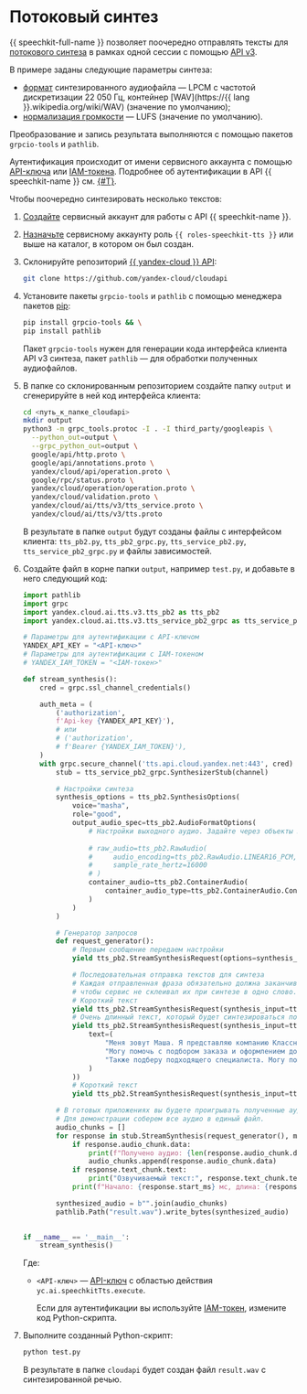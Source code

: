 # Потоковый синтез

{{ speechkit-full-name }} позволяет поочередно отправлять тексты для [потокового синтеза](../index.md#streaming) в рамках одной сессии с помощью [API v3](../../tts-v3/api-ref/grpc/).

В примере заданы следующие параметры синтеза:

* [формат](../../formats.md) синтезированного аудиофайла — LPCM с частотой дискретизации 22 050 Гц, контейнер [WAV](https://{{ lang }}.wikipedia.org/wiki/WAV) (значение по умолчанию);
* [нормализация громкости](../index.md#volume) — LUFS (значение по умолчанию).

Преобразование и запись результата выполняются с помощью пакетов `grpcio-tools` и `pathlib`.

Аутентификация происходит от имени сервисного аккаунта с помощью [API-ключа](../../../iam/concepts/authorization/api-key.md) или [IAM-токена](../../../iam/concepts/authorization/iam-token.md). Подробнее об аутентификации в API {{ speechkit-name }} см. [{#T}](../../concepts/auth.md).

Чтобы поочередно синтезировать несколько текстов:

1. [Создайте](../../../iam/operations/sa/create.md) сервисный аккаунт для работы с API {{ speechkit-name }}.
1. [Назначьте](../../../iam/operations/sa/assign-role-for-sa.md) сервисному аккаунту роль `{{ roles-speechkit-tts }}` или выше на каталог, в котором он был создан.
1. Склонируйте репозиторий [{{ yandex-cloud }} API](https://github.com/yandex-cloud/cloudapi):

    ```bash
    git clone https://github.com/yandex-cloud/cloudapi
    ```

1. Установите пакеты `grpcio-tools` и `pathlib` с помощью менеджера пакетов [pip](https://pip.pypa.io/en/stable/):

    ```bash
    pip install grpcio-tools && \
    pip install pathlib
    ```

    Пакет `grpcio-tools` нужен для генерации кода интерфейса клиента API v3 синтеза, пакет `pathlib` — для обработки полученных аудиофайлов.

1. В папке со склонированным репозиторием создайте папку `output` и сгенерируйте в ней код интерфейса клиента:

    ```bash
    cd <путь_к_папке_cloudapi>
    mkdir output
    python3 -m grpc_tools.protoc -I . -I third_party/googleapis \
      --python_out=output \
      --grpc_python_out=output \
      google/api/http.proto \
      google/api/annotations.proto \
      yandex/cloud/api/operation.proto \
      google/rpc/status.proto \
      yandex/cloud/operation/operation.proto \
      yandex/cloud/validation.proto \
      yandex/cloud/ai/tts/v3/tts_service.proto \
      yandex/cloud/ai/tts/v3/tts.proto
    ```

    В результате в папке `output` будут созданы файлы с интерфейсом клиента: `tts_pb2.py`, `tts_pb2_grpc.py`, `tts_service_pb2.py`, `tts_service_pb2_grpc.py` и файлы зависимостей.

1. Создайте файл в корне папки `output`, например `test.py`, и добавьте в него следующий код:

    ```python
    import pathlib
    import grpc
    import yandex.cloud.ai.tts.v3.tts_pb2 as tts_pb2
    import yandex.cloud.ai.tts.v3.tts_service_pb2_grpc as tts_service_pb2_grpc
    
    # Параметры для аутентификации с API-ключом
    YANDEX_API_KEY = "<API-ключ>"
    # Параметры для аутентификации с IAM-токеном
    # YANDEX_IAM_TOKEN = "<IAM-токен>"
    
    def stream_synthesis():
        cred = grpc.ssl_channel_credentials()
    
        auth_meta = (
            ('authorization',
            f'Api-key {YANDEX_API_KEY}'),
            # или
            # ('authorization',
            # f'Bearer {YANDEX_IAM_TOKEN}'),
        )
        with grpc.secure_channel('tts.api.cloud.yandex.net:443', cred) as channel:
            stub = tts_service_pb2_grpc.SynthesizerStub(channel)
    
            # Настройки синтеза
            synthesis_options = tts_pb2.SynthesisOptions(
                voice="masha",
                role="good",
                output_audio_spec=tts_pb2.AudioFormatOptions(
                    # Настройки выходного аудио. Задайте через объекты RawAudio или ContainerAudio
                    
                    # raw_audio=tts_pb2.RawAudio(
                    #     audio_encoding=tts_pb2.RawAudio.LINEAR16_PCM,
                    #     sample_rate_hertz=16000
                    # )
                    container_audio=tts_pb2.ContainerAudio(
                        container_audio_type=tts_pb2.ContainerAudio.ContainerAudioType.WAV
                    )
                )
            )
    
            # Генератор запросов
            def request_generator():
                # Первым сообщение передаем настройки
                yield tts_pb2.StreamSynthesisRequest(options=synthesis_options)
    
                # Последовательная отправка текстов для синтеза
                # Каждая отправленная фраза обязательно должна заканчиваться пробелом, 
                # чтобы сервис не склеивал их при синтезе в одно слово.
                # Короткий текст
                yield tts_pb2.StreamSynthesisRequest(synthesis_input=tts_pb2.SynthesisInput(text="Привет! "))
                # Очень длинный текст, который будет синтезироваться по частям
                yield tts_pb2.StreamSynthesisRequest(synthesis_input=tts_pb2.SynthesisInput(
                    text=(
                        "Меня зовут Маша. Я представляю компанию Классный сервис. "
                        "Могу помочь с подбором заказа и оформлением доставки. "
                        "Также подберу подходящего специалиста. Могу помочь с проблемой чистого листа. Могу рассказать анекдот,  стихотворение. Также знаю прогноз погоды на завтра."
                    )
                ))
                # Короткий текст
                yield tts_pb2.StreamSynthesisRequest(synthesis_input=tts_pb2.SynthesisInput(text="Какой у вас вопрос?"))
    
            # В готовых приложениях вы будете проигрывать полученные аудио сразу.
            # Для демонстрации соберем все аудио в единый файл.
            audio_chunks = []
            for response in stub.StreamSynthesis(request_generator(), metadata=auth_meta):
                if response.audio_chunk.data:
                    print(f"Получено аудио: {len(response.audio_chunk.data)} б")
                    audio_chunks.append(response.audio_chunk.data)
                if response.text_chunk.text:
                    print("Озвучиваемый текст:", response.text_chunk.text)
                print(f"Начало: {response.start_ms} мс, длина: {response.length_ms} мс")
    
            synthesized_audio = b"".join(audio_chunks)
            pathlib.Path("result.wav").write_bytes(synthesized_audio)
            
    
    if __name__ == '__main__':
        stream_synthesis()
    ```

    Где:

    * `<API-ключ>` — [API-ключ](../../../iam/operations/authentication/manage-api-keys.md#create-api-key) с областью действия `yc.ai.speechkitTts.execute`.
    
      Если для аутентификации вы используйте [IAM-токен](../../../iam/operations/iam-token/create-for-sa.md), измените код Python-скрипта.

1. Выполните созданный Python-скрипт:

    ```bash
    python test.py
    ```

    В результате в папке `cloudapi` будет создан файл `result.wav` с синтезированной речью.